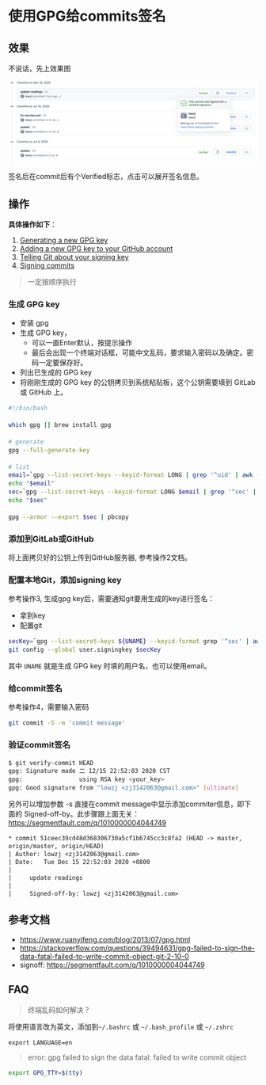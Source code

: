 # 使用GPG给commits签名

## 效果
不说话，先上效果图

![signing-commits](../img/signing-commits.png)

签名后在commit后有个Verified标志，点击可以展开签名信息。

## 操作
**具体操作如下**：
1. [Generating a new GPG key](https://docs.github.com/en/free-pro-team@latest/github/authenticating-to-github/generating-a-new-gpg-key)
2. [Adding a new GPG key to your GitHub account](https://docs.github.com/en/free-pro-team@latest/github/authenticating-to-github/adding-a-new-gpg-key-to-your-github-account)
3. [Telling Git about your signing key](https://docs.github.com/en/free-pro-team@latest/github/authenticating-to-github/telling-git-about-your-signing-key)
4. [Signing commits](https://docs.github.com/en/free-pro-team@latest/github/authenticating-to-github/signing-commits)

> 一定按顺序执行

### 生成 GPG key
- 安装 gpg
- 生成 GPG key，
  - 可以一直Enter默认，按提示操作
  - 最后会出现一个终端对话框，可能中文乱码，要求输入密码以及确定。密码一定要保存好。
- 列出已生成的 GPG key
- 将刚刚生成的 GPG key 的公钥拷贝到系统粘贴板，这个公钥需要填到 GitLab 或 GitHub 上。

```bash
#!/bin/bash

which gpg || brew install gpg

# generate
gpg --full-generate-key

# list
email=`gpg --list-secret-keys --keyid-format LONG | grep '^uid' | awk -F'\<|\>' '{print $(NF-1)}' | tail -n1`
echo "$email"
sec=`gpg --list-secret-keys --keyid-format LONG $email | grep '^sec' | awk -F'/' '{print $2}' | awk '{print $1}'`
echo "$sec"

gpg --armor --export $sec | pbcopy
```

### 添加到GitLab或GitHub
将上面拷贝好的公钥上传到GitHub服务器, 参考操作2文档。

### 配置本地Git，添加signing key
参考操作3, 生成gpg key后，需要通知git要用生成的key进行签名：
- 拿到key
- 配置git

```bash
secKey=`gpg --list-secret-keys ${UNAME} --keyid-format grep '^sec' | awk -F'/' '{print $2}' | awk '{print $1}'`
git config --global user.signingkey $secKey
```

其中 `UNAME` 就是生成 GPG key 时填的用户名，也可以使用email。

### 给commit签名
参考操作4，需要输入密码

```bash
git commit -S -m 'commit message'
```

### 验证commit签名

```bash
$ git verify-commit HEAD
gpg: Signature made 二 12/15 22:52:03 2020 CST
gpg:                using RSA key <your_key>
gpg: Good signature from "lowzj <zj3142063@gmail.com>" [ultimate]
```

另外可以增加参数 -s 直接在commit message中显示添加commiter信息，即下面的 Signed-off-by。此步骤跟上面无关：https://segmentfault.com/q/1010000004044749

```
* commit 51ceec39cd48d368306730a5cf1b6745cc3c8fa2 (HEAD -> master, origin/master, origin/HEAD)
| Author: lowzj <zj3142063@gmail.com>
| Date:   Tue Dec 15 22:52:03 2020 +0800
|
|     update readings
|
|     Signed-off-by: lowzj <zj3142063@gmail.com>
```

## 参考文档
- https://www.ruanyifeng.com/blog/2013/07/gpg.html
- https://stackoverflow.com/questions/39494631/gpg-failed-to-sign-the-data-fatal-failed-to-write-commit-object-git-2-10-0
- signoff: https://segmentfault.com/q/1010000004044749

## FAQ
> 终端乱码如何解决？

将使用语言改为英文，添加到`~/.bashrc` 或 `~/.bash_profile` 或 `~/.zshrc`
```
export LANGUAGE=en
```

> error: gpg failed to sign the data
> fatal: failed to write commit object

```bash
export GPG_TTY=$(tty)
```

